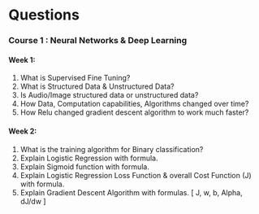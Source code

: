 
# Questions

### Course 1 : Neural Networks & Deep Learning
#### Week 1: 
1.	What is Supervised Fine Tuning? 
2.	What is Structured Data & Unstructured Data? 
3.	Is Audio/Image structured data or unstructured data? 
4.	How Data, Computation capabilities, Algorithms changed over time?
5.	How Relu changed gradient descent algorithm to work much faster? 

#### Week 2:
1.	What is the training algorithm for Binary classification?
2.	Explain Logistic Regression with formula.  
3.	Explain Sigmoid function with formula.
4.	Explain Logistic Regression Loss Function & overall Cost Function (J) with formula.  
5.	Explain Gradient Descent Algorithm with formulas. [ J, w, b, Alpha, dJ/dw ] 
